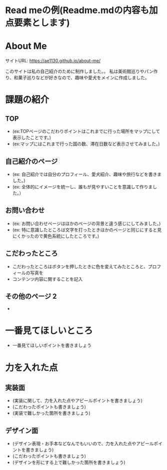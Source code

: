 # Read meの例(Readme.mdの内容も加点要素とします)

# About Me 

サイトURL: https://ae1130.github.io/about-me/

このサイトは私の自己紹介のために制作しました。。
私は美術館巡りやパン作り、和菓子巡りなどが好きなので、趣味や愛犬をメインに作成しました。


# 課題の紹介

## TOP
- (ex:TOPページのこだわりポイントはこれまでに行った場所をマップにして表示したことです。)
- (ex:マップにはこれまで行った国の数、滞在日数など表示させてみました。)

## 自己紹介のページ

- (ex: 自己紹介では自分のプロフィール、愛犬紹介、趣味や旅行などを書きました。)
- (ex: 全体的にイメージを統一し、誰もが見やすいことを意識して作りました。）

## お問い合わせ

- (ex: お問い合わせページはほかのページの背景と違う感じにしてみました。)
- (ex: 特に意識したところは文字を打ったときほかのページと同じにすると見にくかったので黄色系統にしたところです。)
## こだわったところ

- こだわったところはボタンを押したときに色を変えてみたところと、プロフィールの写真を
- コンテンツ内容に関することを記入

## その他のページ 2

- 

# 一番見てほしいところ

- 一番見てほしいポイントを書きましょう

# 力を入れた点

## 実装面

- (実装に関して、力を入れた点やアピールポイントを書きましょう)
- (こだわったポイントも書きましょう)
- (実装で難しかった箇所を書きましょう)

## デザイン面

- (デザイン表現・お手本などなんでもいいので、力を入れた点やアピールポイントを書きましょう)
- (こだわったポイントも書きましょう)
- (デザインを形にする上で難しかった箇所を書きましょう)

